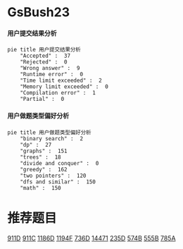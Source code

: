 # GsBush23

<!-- tabs:start -->



#### **用户提交结果分析**

```mermaid
pie title 用户提交结果分析
    "Accepted" :  37
    "Rejected" :  0
    "Wrong answer" :  9
    "Runtime error" :  0
    "Time limit exceeded" :  2
    "Memory limit exceeded" :  0
    "Compilation error" :  1
    "Partial" :  0
```

#### **用户做题类型偏好分析**

```mermaid
pie title 用户做题类型偏好分析
    "binary search" :  2
    "dp" :  27
    "graphs" :  151
    "trees" :  18
    "divide and conquer" :  0
    "greedy" :  162
    "two pointers" :  120
    "dfs and similar" :  150
    "math" :  150
```



<!-- tabs:end -->
# 推荐题目
[911D](https://codeforces.com/contest/911/problem/D)
[911C](https://codeforces.com/contest/911/problem/C)
[1186D](https://codeforces.com/contest/1186/problem/D)
[1194F](https://codeforces.com/contest/1194/problem/F)
[736D](https://codeforces.com/contest/736/problem/D)
[14471](https://codeforces.com/contest/1447/problem/1)
[235D](https://codeforces.com/contest/235/problem/D)
[574B](https://codeforces.com/contest/574/problem/B)
[555B](https://codeforces.com/contest/555/problem/B)
[785A](https://codeforces.com/contest/785/problem/A)
